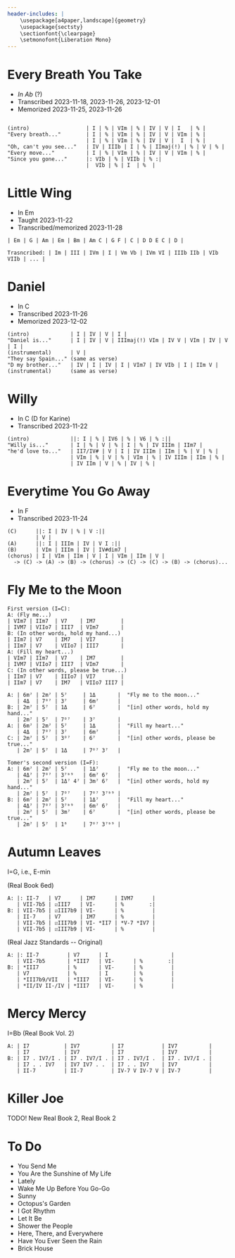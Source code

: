 ```yaml
---
header-includes: |
    \usepackage[a4paper,landscape]{geometry}
    \usepackage{sectsty}
    \sectionfont{\clearpage}
    \setmonofont{Liberation Mono}
---
```


# Every Breath You Take

- _In Ab_ (?)
- Transcribed 2023-11-18, 2023-11-26, 2023-12-01
- Memorized 2023-11-25, 2023-11-26

```

(intro)                  | I | % | VIm | % | IV | V | I   | % |
"Every breath..."        | I | % | VIm | % | IV | V | VIm | % |
                         | I | % | VIm | % | IV | V |  I  | % |
"Oh, can't you see..."   | IV | IIIb | I | % | IImaj(!) | % | V | % |
"Every move..."          | I | % | VIm | % | IV | V | VIm | % |
"Since you gone..."      |: VIb | % | VIIb | % :|
                         |  VIb | % | I  | %  |
```


# Little Wing
- In Em
- Taught 2023-11-22
- Transcribed/memorized 2023-11-28

```
| Em | G | Am | Em | Bm | Am C | G F | C | D D E C | D |

Trasncribed: | Im | III | IVm | I | Vm Vb | IVm VI | IIIb IIb | VIb VIIb | ... |
```


# Daniel

- In C
- Transcribed 2023-11-26
- Memorized 2023-12-02

```
(intro)             | I | IV | V | I |
"Daniel is..."      | I | IV | V | IIImaj(!) VIm | IV V | VIm | IV | V | I |
(instrumental)      | V |
"They say Spain..." (same as verse)
"D my brother..."   | IV | I | IV | I | VIm7 | IV VIb | I | IIm V |
(instrumental)      (same as verse)
```



# Willy
- In C (D for Karine)
- Transcribed 2023-11-22

```
(intro)             ||: I | % | IV6 | % | V6 | % :||
"Willy is..."       | I | % | V | % | I | % | IV IIIm | IIm7 |
"he'd love to..."   | II7/IV# | V | I | IV IIIm | IIm | % | V | % |
                    | VIm | % | V | % | VIm | % | IV IIIm | IIm | % |
                    | IV IIm | V | % | IV | % |
```


# Everytime You Go Away
- In F
- Transcribed 2023-11-24

```
(C)      ||: I | IV | % | V :||
         | V |
(A)      ||: I | IIIm | IV | V I :||
(B)      | VIm | IIIm | IV | IV#dim7 |
(chorus) | I | VIm | IIm | V | I | VIm | IIm | V |
  -> (C) -> (A) -> (B) -> (chorus) -> (C) -> (C) -> (B) -> (chorus)...
```


# Fly Me to the Moon
```
First version (I=C):
A: (Fly me...)
| VIm7 | IIm7  | V7    | IM7        |
| IVM7 | VIIo7 | III7  | VIm7       |
B: (In other words, hold my hand...)
| IIm7 | V7    | IM7   | VI7        |
| IIm7 | V7    | VIIo7 | III7       |
A: (Fill my heart...)
| VIm7 | IIm7  | V7    | IM7        |
| IVM7 | VIIo7 | III7  | VIm7       |
C: (In other words, please be true...)
| IIm7 | V7    | IIIo7 | VI7        |
| IIm7 | V7    | IM7   | VIIo7 III7 |

A: | 6m⁷ | 2m⁷ | 5⁷     | 1Δ       |  "Fly me to the moon..."
   | 4Δ  | 7ᴼ⁷ | 3⁷     | 6m⁷      |
B: | 2m⁷ | 5⁷  | 1Δ     | 6⁷       |  "[in] other words, hold my hand..."
   | 2m⁷ | 5⁷  | 7ᴼ⁷    | 3⁷       |
A: | 6m⁷ | 2m⁷ | 5⁷     | 1Δ       |  "Fill my heart..."
   | 4Δ  | 7ᴼ⁷ | 3⁷     | 6m⁷      |
C: | 2m⁷ | 5⁷  | 3ᴼ⁷    | 6⁷       |  "[in] other words, please be true..."
   | 2m⁷ | 5⁷  | 1Δ     | 7ᴼ⁷ 3⁷   |

Tomer's second version (I=F):
A: | 6m⁷ | 2m⁷ | 5⁷     | 1Δ⁷      |  "Fly me to the moon..."
   | 4Δ⁷ | 7ᴼ⁷ | 3⁷ᵇ⁹   | 6m⁷ 6⁷   |
   | 2m⁷ | 5⁷  | 1Δ⁷ 4⁷ | 3m⁷ 6⁷   |  "[in] other words, hold my hand..."
   | 2m⁷ | 5⁷  | 7ᴼ⁷    | 7ᴼ⁷ 3⁷ᵇ⁹ |
B: | 6m⁷ | 2m⁷ | 5⁷     | 1Δ⁷      |  "Fill my heart..."
   | 4Δ⁷ | 7ᴼ⁷ | 3⁷ᵇ⁹   | 6m⁷ 6⁷   |
   | 2m⁷ | 5⁷  | 3m⁷    | 6⁷       |  "[in] other words, please be true..."
   | 2m⁷ | 5⁷  | 1⁶     | 7ᴼ⁷ 3⁷ᵇ⁹ |
```


# Autumn Leaves


I=G, i.e., E-min

(Real Book 6ed)

```
A: |: II-7   | V7      | IM7      | IVM7      |
   | VII-7b5 | ☑III7   | VI-      | %        :|
B: | VII-7b5 | ☑III7b9 | VI-      | %         |
   | II-7    | V7      | IM7      | %         |
   | VII-7b5 | ☑III7b9 | VI- *II7 | *V-7 *IV7 |
   | VII-7b5 | ☑III7b9 | VI-      | %         |
```

(Real Jazz Standards -- Original)

```
A: |: II-7         | V7      | I                    |
   | VII-7b5       | *III7   | VI-      | %        :|
B: | *III7         | %       | VI-      | %         |
   | V7            | %       | I        | %         |
   | *III7b9/VII   | *III7   | VI-      | %         |
   | *II/IV II-/IV | *III7   | VI-      | %         |
```


# Mercy Mercy

I=Bb (Real Book Vol. 2)

```
A: | I7           | IV7          | I7            | IV7          |
   | I7           | IV7          | I7            | IV7          |
B: | I7 . IV7/I . | I7 . IV7/I . | I7 . IV7/I .  | I7 . IV7/I . |
   | I7 . . IV7   | IV7 IV7 . .  | I7 . . IV7    | IV7          |
   | II-7         | II-7         | IV-7 V IV-7 V | IV-7         |
```


# Killer Joe

TODO! New Real Book 2, Real Book 2


# To Do
- You Send Me
- You Are the Sunshine of My Life
- Lately
- Wake Me Up Before You Go-Go
- Sunny
- Octopus's Garden
- I Got Rhythm
- Let It Be
- Shower the People
- Here, There, and Everywhere
- Have You Ever Seen the Rain
- Brick House
